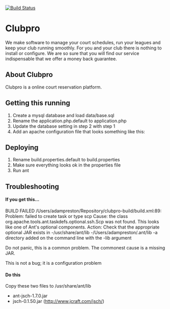 
[![Build Status](https://travis-ci.org/sportsynergy/clubpro.png?branch=master)](https://travis-ci.org/sportsynergy/clubpro)

Clubpro 
=============

We make software to manage your court schedules, run your leagues and keep your club running smoothly. For you and your club there is nothing to install or configure. We are so sure that you will find our service indispensable that we offer a money back guarantee.

About Clubpro
--------
Clubpro is a online court reservation platform.  


Getting this running
--------
1. Create a mysql database and load data/base.sql
2. Rename the application.php.default to application.php
3. Update the database setting in step 2 with step 1
4. Add an apache configuration file that looks something like this:


Deploying
-------

1. Rename build.properties.default to build.properties
2. Make sure everything looks ok in the properties file
3. Run ant



## Troubleshooting

#### If you get this...

BUILD FAILED
/Users/adampreston/Repository/clubpro-build/build.xml:89: Problem: failed to create task or type scp
Cause: the class org.apache.tools.ant.taskdefs.optional.ssh.Scp was not found.
        This looks like one of Ant's optional components.
Action: Check that the appropriate optional JAR exists in
        -/usr/share/ant/lib
        -/Users/adampreston/.ant/lib
        -a directory added on the command line with the -lib argument

Do not panic, this is a common problem.
The commonest cause is a missing JAR.

This is not a bug; it is a configuration problem


#### Do this

Copy these two files to /usr/share/ant/lib

* ant-jsch-1.7.0.jar
* jsch-0.1.50.jar (http://www.jcraft.com/jsch/)




